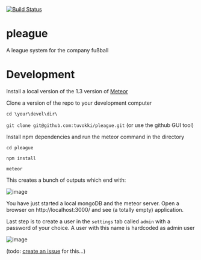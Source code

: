 [![Build Status](https://travis-ci.org/tuvokki/pleague.svg?branch=master)](https://travis-ci.org/tuvokki/pleague)

# pleague
A league system for the company fußball

# Development

Install a local version of the 1.3 version of [Meteor](https://www.meteor.com/install)

Clone a version of the repo to your development computer

`cd \your\devel\dir\`

`git clone git@github.com:tuvokki/pleague.git` (or use the github GUI tool)

Install npm dependencies and run the meteor command in the directory

`cd pleague`

`npm install`

`meteor`

This creates a bunch of outputs which end with:

![image](https://cloud.githubusercontent.com/assets/181719/14711685/a536d7fa-07da-11e6-8bbd-170ce02d9634.png)

You have just started a local mongoDB and the meteor server. Open a browser on http://localhost:3000/ and see (a totally empty) application.

Last step is to create a user in the `settings` tab called `admin` with a password of your choice. A user with this name is hardcoded as admin user 

![image](https://cloud.githubusercontent.com/assets/181719/14711614/518a01ae-07da-11e6-8226-6e2e98c10581.png)

(todo: [create an issue](https://github.com/tuvokki/pleague/issues/new) for this...)
